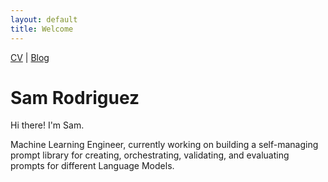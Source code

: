 ```yaml
---
layout: default
title: Welcome
---
```


[CV](/cv) | [Blog](/blog)

# Sam Rodriguez

Hi there! I'm Sam.

Machine Learning Engineer, currently working on building a self-managing prompt library for creating, orchestrating, validating, and evaluating prompts for different Language Models.





